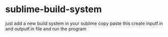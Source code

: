 # sublime-build-system
just add a new build system in your sublime copy paste this
create inputf.in and outputf.in file 
and run the program
